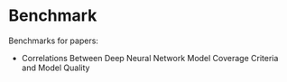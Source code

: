 # Benchmark

Benchmarks for papers:

- Correlations Between Deep Neural Network Model Coverage Criteria and Model Quality